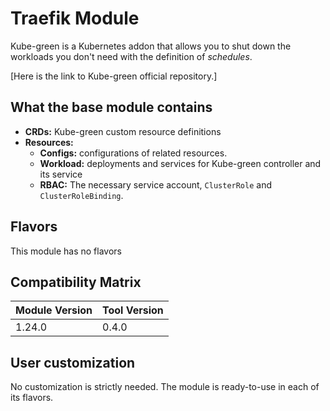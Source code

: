 # Traefik Module

Kube-green is a Kubernetes addon that allows you to shut down the workloads you don't need with the definition of *schedules*.

[Here is the link to Kube-green official repository.]

## What the base module contains

- **CRDs:** Kube-green custom resource definitions
- **Resources:**
  - **Configs:** configurations of related resources.
  - **Workload:** deployments and services for Kube-green controller and its service
  - **RBAC:** The necessary service account, `ClusterRole` and `ClusterRoleBinding`.

## Flavors

This module has no flavors

## Compatibility Matrix

| Module Version | Tool Version   |
|----------------|----------------|
| 1.24.0         | 0.4.0          |

## User customization

No customization is strictly needed. The module is ready-to-use in each of its flavors.

